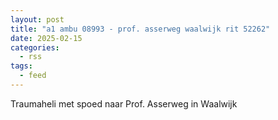 ```yaml
---
layout: post
title: "a1 ambu 08993 - prof. asserweg waalwijk rit 52262"
date: 2025-02-15
categories: 
  - rss
tags: 
  - feed
---
```


Traumaheli met spoed naar Prof. Asserweg in Waalwijk
